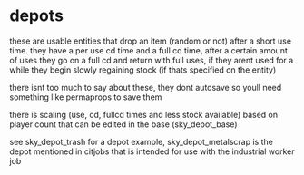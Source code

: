 # depots
these are usable entities that drop an item (random or not) after a short use time. they have a per use cd time and a full cd time, after a certain amount of uses they go on a full cd and return with full uses, if they arent used for a while they begin slowly regaining stock (if thats specified on the entity)

there isnt too much to say about these, they dont autosave so youll need something like permaprops to save them

there is scaling (use, cd, fullcd times and less stock available) based on player count that can be edited in the base (sky_depot_base)

see sky_depot_trash for a depot example, sky_depot_metalscrap is the depot mentioned in citjobs that is intended for use with the industrial worker job
